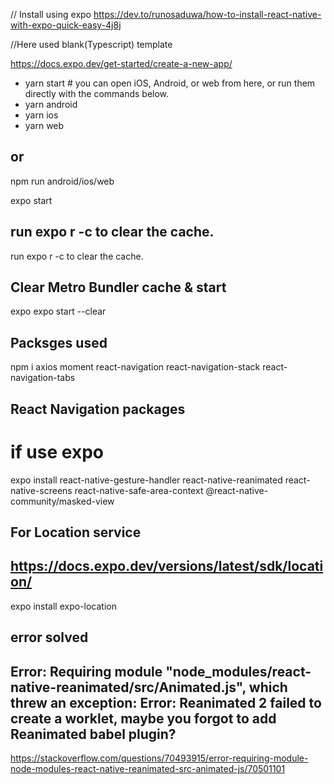 // Install using expo
https://dev.to/runosaduwa/how-to-install-react-native-with-expo-quick-easy-4j8j

//Here used blank(Typescript) template

https://docs.expo.dev/get-started/create-a-new-app/

- yarn start # you can open iOS, Android, or web from here, or run them directly with the commands below.
- yarn android
- yarn ios
- yarn web

## or

npm run android/ios/web

expo start

## run expo r -c to clear the cache.

run expo r -c to clear the cache.

## Clear Metro Bundler cache & start

expo expo start --clear

## Packsges used

npm i axios moment react-navigation react-navigation-stack react-navigation-tabs

## React Navigation packages

# if use expo

expo install react-native-gesture-handler react-native-reanimated react-native-screens react-native-safe-area-context @react-native-community/masked-view

## For Location service

## https://docs.expo.dev/versions/latest/sdk/location/

expo install expo-location

## error solved

## Error: Requiring module "node_modules/react-native-reanimated/src/Animated.js", which threw an exception: Error: Reanimated 2 failed to create a worklet, maybe you forgot to add Reanimated babel plugin?

https://stackoverflow.com/questions/70493915/error-requiring-module-node-modules-react-native-reanimated-src-animated-js/70501101
